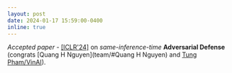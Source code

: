 ```yaml
---
layout: post
date: 2024-01-17 15:59:00-0400
inline: true
---
```


*Accepted paper* - [[ICLR'24]](https://openreview.net/pdf?id=vZ6r9GMT1n) on *same-inference-time* **Adversarial Defense** (congrats [Quang H Nguyen](team/#Quang H Nguyen) and [Tung Pham/VinAI](https://www.vinai.io/)).
